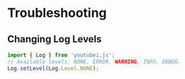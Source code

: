 # Troubleshooting

## Changing Log Levels

```typescript
import { Log } from 'youtubei.js';
// Available levels: NONE, ERROR, WARNING, INFO, DEBUG
Log.setLevel(Log.Level.NONE);
```